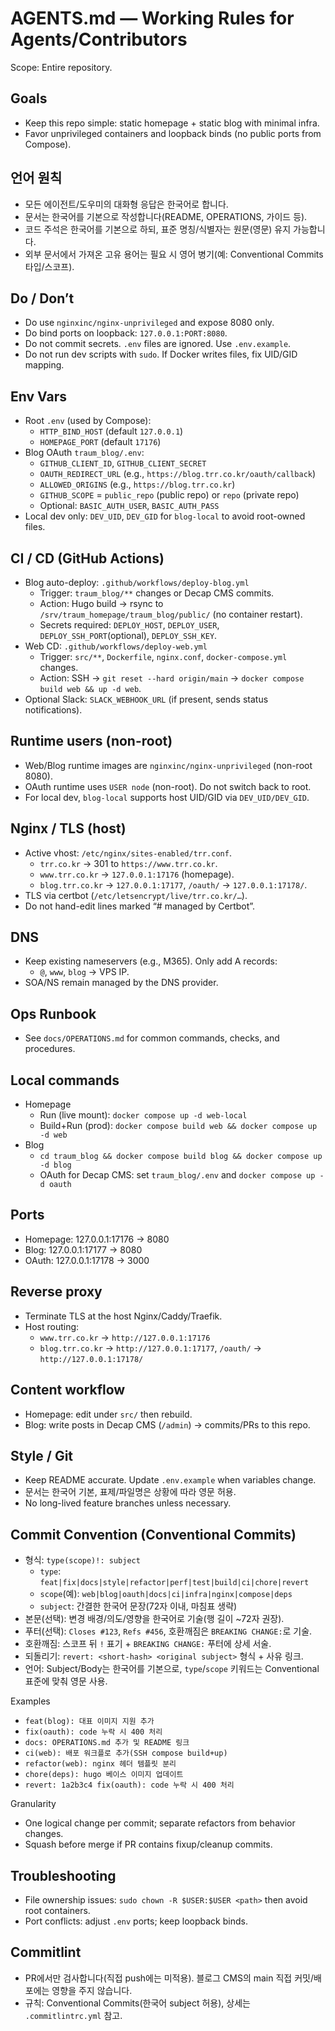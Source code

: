 # AGENTS.md — Working Rules for Agents/Contributors

Scope: Entire repository.

## Goals
- Keep this repo simple: static homepage + static blog with minimal infra.
- Favor unprivileged containers and loopback binds (no public ports from Compose).

## 언어 원칙
- 모든 에이전트/도우미의 대화형 응답은 한국어로 합니다.
- 문서는 한국어를 기본으로 작성합니다(README, OPERATIONS, 가이드 등).
- 코드 주석은 한국어를 기본으로 하되, 표준 명칭/식별자는 원문(영문) 유지 가능합니다.
- 외부 문서에서 가져온 고유 용어는 필요 시 영어 병기(예: Conventional Commits 타입/스코프).

## Do / Don’t
- Do use `nginxinc/nginx-unprivileged` and expose 8080 only.
- Do bind ports on loopback: `127.0.0.1:PORT:8080`.
- Do not commit secrets. `.env` files are ignored. Use `.env.example`.
- Do not run dev scripts with `sudo`. If Docker writes files, fix UID/GID mapping.

## Env Vars
- Root `.env` (used by Compose):
  - `HTTP_BIND_HOST` (default `127.0.0.1`)
  - `HOMEPAGE_PORT` (default `17176`)
- Blog OAuth `traum_blog/.env`:
  - `GITHUB_CLIENT_ID`, `GITHUB_CLIENT_SECRET`
  - `OAUTH_REDIRECT_URL` (e.g., `https://blog.trr.co.kr/oauth/callback`)
  - `ALLOWED_ORIGINS` (e.g., `https://blog.trr.co.kr`)
  - `GITHUB_SCOPE` = `public_repo` (public repo) or `repo` (private repo)
  - Optional: `BASIC_AUTH_USER`, `BASIC_AUTH_PASS`
- Local dev only: `DEV_UID`, `DEV_GID` for `blog-local` to avoid root-owned files.

## CI / CD (GitHub Actions)
- Blog auto-deploy: `.github/workflows/deploy-blog.yml`
  - Trigger: `traum_blog/**` changes or Decap CMS commits.
  - Action: Hugo build → rsync to `/srv/traum_homepage/traum_blog/public/` (no container restart).
  - Secrets required: `DEPLOY_HOST`, `DEPLOY_USER`, `DEPLOY_SSH_PORT`(optional), `DEPLOY_SSH_KEY`.
- Web CD: `.github/workflows/deploy-web.yml`
  - Trigger: `src/**`, `Dockerfile`, `nginx.conf`, `docker-compose.yml` changes.
  - Action: SSH → `git reset --hard origin/main` → `docker compose build web && up -d web`.
- Optional Slack: `SLACK_WEBHOOK_URL` (if present, sends status notifications).

## Runtime users (non-root)
- Web/Blog runtime images are `nginxinc/nginx-unprivileged` (non-root 8080).
- OAuth runtime uses `USER node` (non-root). Do not switch back to root.
- For local dev, `blog-local` supports host UID/GID via `DEV_UID/DEV_GID`.

## Nginx / TLS (host)
- Active vhost: `/etc/nginx/sites-enabled/trr.conf`.
  - `trr.co.kr` → 301 to `https://www.trr.co.kr`.
  - `www.trr.co.kr` → `127.0.0.1:17176` (homepage).
  - `blog.trr.co.kr` → `127.0.0.1:17177`, `/oauth/` → `127.0.0.1:17178/`.
- TLS via certbot (`/etc/letsencrypt/live/trr.co.kr/…`).
- Do not hand-edit lines marked “# managed by Certbot”.

## DNS
- Keep existing nameservers (e.g., M365). Only add A records:
  - `@`, `www`, `blog` → VPS IP.
- SOA/NS remain managed by the DNS provider.

## Ops Runbook
- See `docs/OPERATIONS.md` for common commands, checks, and procedures.

## Local commands
- Homepage
  - Run (live mount): `docker compose up -d web-local`
  - Build+Run (prod): `docker compose build web && docker compose up -d web`
- Blog
  - `cd traum_blog && docker compose build blog && docker compose up -d blog`
  - OAuth for Decap CMS: set `traum_blog/.env` and `docker compose up -d oauth`

## Ports
- Homepage: 127.0.0.1:17176 → 8080
- Blog:     127.0.0.1:17177 → 8080
- OAuth:    127.0.0.1:17178 → 3000

## Reverse proxy
- Terminate TLS at the host Nginx/Caddy/Traefik.
- Host routing:
  - `www.trr.co.kr` → `http://127.0.0.1:17176`
  - `blog.trr.co.kr` → `http://127.0.0.1:17177`, `/oauth/` → `http://127.0.0.1:17178/`

## Content workflow
- Homepage: edit under `src/` then rebuild.
- Blog: write posts in Decap CMS (`/admin`) → commits/PRs to this repo.

## Style / Git
- Keep README accurate. Update `.env.example` when variables change.
- 문서는 한국어 기본, 표제/파일명은 상황에 따라 영문 허용.
- No long-lived feature branches unless necessary.

## Commit Convention (Conventional Commits)
- 형식: `type(scope)!: subject`
  - `type`: `feat|fix|docs|style|refactor|perf|test|build|ci|chore|revert`
  - `scope`(예): `web|blog|oauth|docs|ci|infra|nginx|compose|deps`
  - `subject`: 간결한 한국어 문장(72자 이내, 마침표 생략)
- 본문(선택): 변경 배경/의도/영향을 한국어로 기술(행 길이 ~72자 권장).
- 푸터(선택): `Closes #123`, `Refs #456`, 호환깨짐은 `BREAKING CHANGE:`로 기술.
- 호환깨짐: 스코프 뒤 `!` 표기 + `BREAKING CHANGE:` 푸터에 상세 서술.
- 되돌리기: `revert: <short-hash> <original subject>` 형식 + 사유 링크.
- 언어: Subject/Body는 한국어를 기본으로, `type`/`scope` 키워드는 Conventional 표준에 맞춰 영문 사용.

Examples
- `feat(blog): 대표 이미지 지원 추가`
- `fix(oauth): code 누락 시 400 처리`
- `docs: OPERATIONS.md 추가 및 README 링크`
- `ci(web): 배포 워크플로 추가(SSH compose build+up)`
- `refactor(web): nginx 헤더 템플릿 분리`
- `chore(deps): hugo 베이스 이미지 업데이트`
- `revert: 1a2b3c4 fix(oauth): code 누락 시 400 처리`

Granularity
- One logical change per commit; separate refactors from behavior changes.
- Squash before merge if PR contains fixup/cleanup commits.

## Troubleshooting
- File ownership issues: `sudo chown -R $USER:$USER <path>` then avoid root containers.
- Port conflicts: adjust `.env` ports; keep loopback binds.


## Commitlint
- PR에서만 검사합니다(직접 push에는 미적용). 블로그 CMS의 main 직접 커밋/배포에는 영향을 주지 않습니다.
- 규칙: Conventional Commits(한국어 subject 허용), 상세는 `.commitlintrc.yml` 참고.
